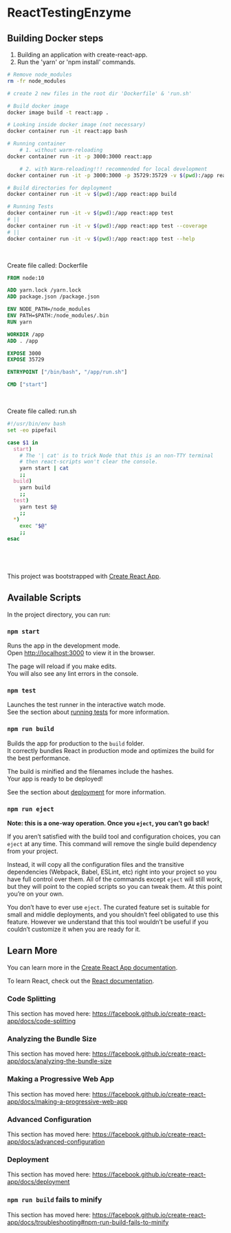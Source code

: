 # ReactTestingEnzyme

## Building Docker steps

1. Building an application with create-react-app.
2. Run the 'yarn' or 'npm install' commands.

```bash
# Remove node_modules
rm -fr node_modules

# create 2 new files in the root dir 'Dockerfile' & 'run.sh'

# Build docker image
docker image build -t react:app .

# Looking inside docker image (not necessary)
docker container run -it react:app bash

# Running container 
    # 1. without warm-reloading
docker container run -it -p 3000:3000 react:app

    # 2. with Warm-reloading!!! recommended for local development
docker container run -it -p 3000:3000 -p 35729:35729 -v $(pwd):/app react:app

# Build directories for deployment
docker container run -it -v $(pwd):/app react:app build

# Running Tests
docker container run -it -v $(pwd):/app react:app test
# ||
docker container run -it -v $(pwd):/app react:app test --coverage
# ||
docker container run -it -v $(pwd):/app react:app test --help

```
<br>

Create file called: Dockerfile
```Dockerfile
FROM node:10

ADD yarn.lock /yarn.lock
ADD package.json /package.json

ENV NODE_PATH=/node_modules
ENV PATH=$PATH:/node_modules/.bin
RUN yarn

WORKDIR /app
ADD . /app

EXPOSE 3000
EXPOSE 35729

ENTRYPOINT ["/bin/bash", "/app/run.sh"]

CMD ["start"]
```

<br>

Create file called: run.sh
```bash
#!/usr/bin/env bash
set -eo pipefail

case $1 in
  start)
    # The '| cat' is to trick Node that this is an non-TTY terminal
    # then react-scripts won't clear the console.
    yarn start | cat
    ;;
  build)
    yarn build
    ;;
  test)
    yarn test $@
    ;;
  *)
    exec "$@"
    ;;
esac
```

#

<br>

This project was bootstrapped with [Create React App](https://github.com/facebook/create-react-app).

## Available Scripts

In the project directory, you can run:

### `npm start`

Runs the app in the development mode.<br>
Open [http://localhost:3000](http://localhost:3000) to view it in the browser.

The page will reload if you make edits.<br>
You will also see any lint errors in the console.

### `npm test`

Launches the test runner in the interactive watch mode.<br>
See the section about [running tests](https://facebook.github.io/create-react-app/docs/running-tests) for more information.

### `npm run build`

Builds the app for production to the `build` folder.<br>
It correctly bundles React in production mode and optimizes the build for the best performance.

The build is minified and the filenames include the hashes.<br>
Your app is ready to be deployed!

See the section about [deployment](https://facebook.github.io/create-react-app/docs/deployment) for more information.

### `npm run eject`

**Note: this is a one-way operation. Once you `eject`, you can’t go back!**

If you aren’t satisfied with the build tool and configuration choices, you can `eject` at any time. This command will remove the single build dependency from your project.

Instead, it will copy all the configuration files and the transitive dependencies (Webpack, Babel, ESLint, etc) right into your project so you have full control over them. All of the commands except `eject` will still work, but they will point to the copied scripts so you can tweak them. At this point you’re on your own.

You don’t have to ever use `eject`. The curated feature set is suitable for small and middle deployments, and you shouldn’t feel obligated to use this feature. However we understand that this tool wouldn’t be useful if you couldn’t customize it when you are ready for it.

## Learn More

You can learn more in the [Create React App documentation](https://facebook.github.io/create-react-app/docs/getting-started).

To learn React, check out the [React documentation](https://reactjs.org/).

### Code Splitting

This section has moved here: https://facebook.github.io/create-react-app/docs/code-splitting

### Analyzing the Bundle Size

This section has moved here: https://facebook.github.io/create-react-app/docs/analyzing-the-bundle-size

### Making a Progressive Web App

This section has moved here: https://facebook.github.io/create-react-app/docs/making-a-progressive-web-app

### Advanced Configuration

This section has moved here: https://facebook.github.io/create-react-app/docs/advanced-configuration

### Deployment

This section has moved here: https://facebook.github.io/create-react-app/docs/deployment

### `npm run build` fails to minify

This section has moved here: https://facebook.github.io/create-react-app/docs/troubleshooting#npm-run-build-fails-to-minify
